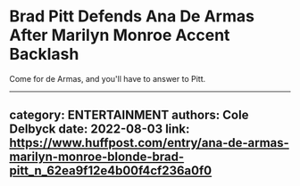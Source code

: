# Brad Pitt Defends Ana De Armas After Marilyn Monroe Accent Backlash

Come for de Armas, and you'll have to answer to Pitt.

---
category: ENTERTAINMENT
authors: Cole Delbyck
date: 2022-08-03
link: https://www.huffpost.com/entry/ana-de-armas-marilyn-monroe-blonde-brad-pitt_n_62ea9f12e4b00f4cf236a0f0
---
